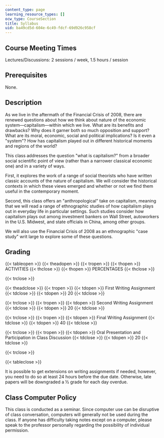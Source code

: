 ```yaml
---
content_type: page
learning_resource_types: []
ocw_type: CourseSection
title: Syllabus
uid: ba49cd5d-604e-6c49-fdcf-69d926c958cf
---
```


Course Meeting Times
--------------------

Lectures/Discussions: 2 sessions / week, 1.5 hours / session

Prerequisites
-------------

None.

Description
-----------

As we live in the aftermath of the Financial Crisis of 2008, there are renewed questions about how we think about nature of the economic system—capitalism—within which we live. What are its benefits and drawbacks? Why does it garner both so much opposition and support? What are its moral, economic, social and political implications? Is it even a "system"? How has capitalism played out in different historical moments and regions of the world?

This class addresses the question "what is capitalism?" from a broader social scientific point of view (rather than a narrower classical economic one) and in a variety of ways.

First, it explores the work of a range of social theorists who have written classic accounts of the nature of capitalism. We will consider the historical contexts in which these views emerged and whether or not we find them useful in the contemporary moment.

Second, this class offers an "anthropological" take on capitalism, meaning that we will read a range of ethnographic studies of how capitalism plays out in everyday life in particular settings. Such studies consider how capitalism plays out among investment bankers on Wall Street, autoworkers in the U.S. Midwest, and state officials in China, among other groups.

We will also use the Financial Crisis of 2008 as an ethnographic "case study" writ large to explore some of these questions.

Grading
-------

{{< tableopen >}}
{{< theadopen >}}
{{< tropen >}}
{{< thopen >}}
ACTIVITIES
{{< thclose >}}
{{< thopen >}}
PERCENTAGES
{{< thclose >}}

{{< trclose >}}

{{< theadclose >}}
{{< tropen >}}
{{< tdopen >}}
First Writing Assignment
{{< tdclose >}}
{{< tdopen >}}
20
{{< tdclose >}}

{{< trclose >}}
{{< tropen >}}
{{< tdopen >}}
Second Writing Assignment
{{< tdclose >}}
{{< tdopen >}}
20
{{< tdclose >}}

{{< trclose >}}
{{< tropen >}}
{{< tdopen >}}
Final Writing Assignment
{{< tdclose >}}
{{< tdopen >}}
40
{{< tdclose >}}

{{< trclose >}}
{{< tropen >}}
{{< tdopen >}}
Oral Presentation and Participation in Class Discussion
{{< tdclose >}}
{{< tdopen >}}
20
{{< tdclose >}}

{{< trclose >}}

{{< tableclose >}}

It is possible to get extensions on writing assignments if needed, however, you need to do so at least 24 hours before the due date. Otherwise, late papers will be downgraded a ½ grade for each day overdue.

Class Computer Policy
---------------------

This class is conducted as a seminar. Since computer use can be disruptive of class conversation, computers will generally not be used during the class. If anyone has difficulty taking notes except on a computer, please speak to the professor personally regarding the possibility of individual permission.